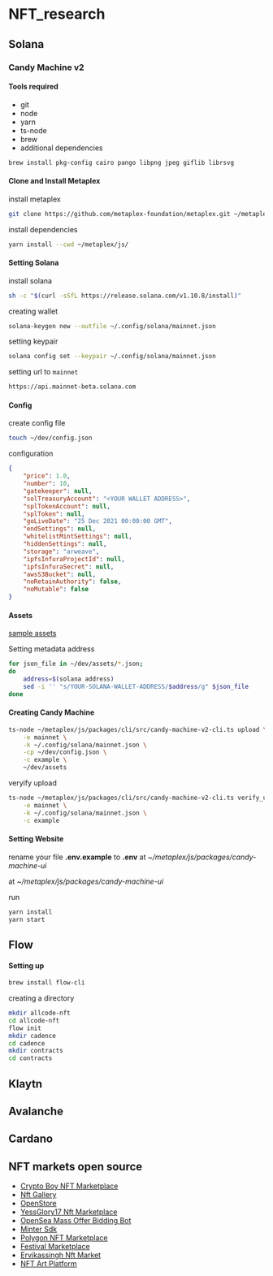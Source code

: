 # NFT_research

## Solana

### Candy Machine v2

#### Tools required

- git
- node
- yarn
- ts-node
- brew 
- additional dependencies

~~~bash
brew install pkg-config cairo pango libpng jpeg giflib librsvg
~~~

#### Clone and Install Metaplex

install metaplex

~~~bash
git clone https://github.com/metaplex-foundation/metaplex.git ~/metaplex
~~~

install dependencies

~~~bash
yarn install --cwd ~/metaplex/js/
~~~

#### Setting Solana

install solana

~~~bash
sh -c "$(curl -sSfL https://release.solana.com/v1.10.8/install)"
~~~

creating wallet

~~~bash
solana-keygen new --outfile ~/.config/solana/mainnet.json
~~~

setting keypair

~~~bash
solana config set --keypair ~/.config/solana/mainnet.json
~~~

setting url to `mainnet`

```bash
https://api.mainnet-beta.solana.com
```

#### Config

create config file

```bash
touch ~/dev/config.json
```

configuration

```json
{
    "price": 1.0,
    "number": 10,
    "gatekeeper": null,
    "solTreasuryAccount": "<YOUR WALLET ADDRESS>",
    "splTokenAccount": null,
    "splToken": null,
    "goLiveDate": "25 Dec 2021 00:00:00 GMT",
    "endSettings": null,
    "whitelistMintSettings": null,
    "hiddenSettings": null,
    "storage": "arweave",
    "ipfsInfuraProjectId": null,
    "ipfsInfuraSecret": null,
    "awsS3Bucket": null,
    "noRetainAuthority": false,
    "noMutable": false
}
```

#### Assets

[sample assets](https://docs.metaplex.com/assets/files/assets-934a7281da49092b2a477733d067d8a0.zip)

Setting metadata address

```bash
for json_file in ~/dev/assets/*.json;
do
  	address=$(solana address)
  	sed -i '' "s/YOUR-SOLANA-WALLET-ADDRESS/$address/g" $json_file 
done
```

#### Creating Candy Machine

```bash
ts-node ~/metaplex/js/packages/cli/src/candy-machine-v2-cli.ts upload \
    -e mainnet \
    -k ~/.config/solana/mainnet.json \
    -cp ~/dev/config.json \
    -c example \
    ~/dev/assets
```

veryify upload

```bash
ts-node ~/metaplex/js/packages/cli/src/candy-machine-v2-cli.ts verify_upload \
 	-e mainnet \
 	-k ~/.config/solana/mainnet.json \
 	-c example
```

#### Setting Website

rename your file **.env.example** to **.env** at *~/metaplex/js/packages/candy-machine-ui*

at *~/metaplex/js/packages/candy-machine-ui*

run

```bash
yarn install
yarn start
```

## Flow

#### Setting up

```bash
brew install flow-cli
```

creating a directory

```bash
mkdir allcode-nft
cd allcode-nft
flow init
mkdir cadence
cd cadence
mkdir contracts
cd contracts

```

## Klaytn

## Avalanche

## Cardano



## NFT markets open source

- [Crypto Boy NFT Marketplace](https://github.com/devpavan04/cryptoboys-nft-marketplace)
- [Nft Gallery](https://github.com/kodadot/nft-gallery) 
- [OpenStore](https://github.com/rgab1508/OpenStore)
- [YessGlory17 Nft Marketplace](https://github.com/yessGlory17/nft-marketplace)
- [OpenSea Mass Offer Bidding Bot](https://github.com/Zeeshanahmad4/OpenSea-mass-offer-bidding-bot)
- [Minter Sdk](https://github.com/tqtezos/minter-sdk)
- [Polygon NFT Marketplace](https://github.com/ikcoin/Polygon-NFT-marketplace)
- [Festival Marketplace](https://github.com/ashleshsortee/festival-marketplace)
- [Ervikassingh Nft Market](https://github.com/ervikassingh/nft-market)
- [NFT Art Platform](https://github.com/WilliamTuominiemi/NFT-Art-Platform)
